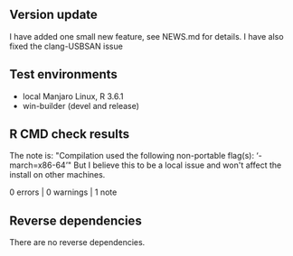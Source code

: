 ## Version update

I have added one small new feature, see NEWS.md for details.
I have also fixed the clang-USBSAN issue

## Test environments

* local Manjaro Linux, R 3.6.1
* win-builder (devel and release)

## R CMD check results

The note is: "Compilation used the following non-portable flag(s):
    ‘-march=x86-64’"
But I believe this to be a local issue and won't affect the install on other machines.

0 errors | 0 warnings | 1 note

## Reverse dependencies

There are no reverse dependencies.

